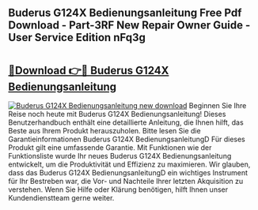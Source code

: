 ## Buderus G124X Bedienungsanleitung Free Pdf Download - Part-3RF New Repair Owner Guide - User Service Edition nFq3g

# <h2><a href="http://df4839k.blite.top/?on=Buderus+G124X+Bedienungsanleitung">🔗Download 👉🔴 Buderus G124X Bedienungsanleitung</a></h2>

[![Buderus G124X Bedienungsanleitung new download](https://i.imgur.com/lujVjoI.png)](http://df4839k.blite.top/?on=Buderus+G124X+Bedienungsanleitung)
Beginnen Sie Ihre Reise noch heute mit Buderus G124X Bedienungsanleitung! Dieses Benutzerhandbuch enthält eine detaillierte Anleitung, die Ihnen hilft, das Beste aus Ihrem Produkt herauszuholen. Bitte lesen Sie die Garantieinformationen Buderus G124X BedienungsanleitungD Für dieses Produkt gilt eine umfassende Garantie. Mit Funktionen wie der Funktionsliste wurde Ihr neues Buderus G124X Bedienungsanleitung entwickelt, um die Produktivität und Effizienz zu maximieren. Wir glauben, dass das Buderus G124X BedienungsanleitungD ein wichtiges Instrument für Ihr Bestreben war, die Vor- und Nachteile Ihrer letzten Akquisition zu verstehen. Wenn Sie Hilfe oder Klärung benötigen, hilft Ihnen unser Kundendienstteam gerne weiter.
